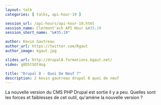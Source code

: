 ```yaml
---
layout: talk
categories: [ talks, api-hour-19 ]

session_url: /api-hours/api-hour-19.html
session_name: Clermont'ech API Hour &#35;19
session_short_name: "&#35;19"

author: Kevin Gautreau
author_url: https://twitter.com/Kgaut
author_image: kgaut.jpg

slides_url: http://drupal8.formations.kgaut.net/
video: g8DStSOf4og

title: "Drupal 8 - Quoi De Neuf ?"
description: 2 kevin gautreau drupal 8 quoi de neuf
---
```




La nouvelle version du CMS PHP Drupal est sortie il y a peu. Quelles sont les
forces et faiblesses de cet outil, qu'amène la nouvelle version ?
